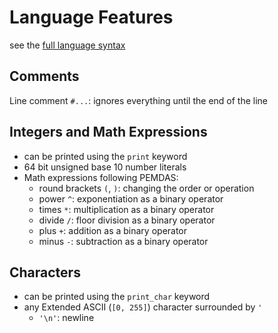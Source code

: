 # Language Features

see the [full language syntax](SYNTAX.ebnf)

## Comments

Line comment `#...`: ignores everything until the end of the line

## Integers and Math Expressions

- can be printed using the `print` keyword
- 64 bit unsigned base 10 number literals
- Math expressions following PEMDAS:
    - round brackets `(`, `)`: changing the order or operation
    - power `^`: exponentiation as a binary operator
    - times `*`: multiplication as a binary operator
    - divide `/`: floor division as a binary operator
    - plus `+`: addition as a binary operator
    - minus `-`: subtraction as a binary operator

## Characters

- can be printed using the `print_char` keyword
- any Extended ASCII (`[0, 255]`) character surrounded by `'`
    - `'\n'`: newline

